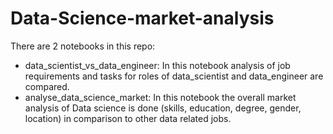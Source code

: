 # Data-Science-market-analysis

There are 2 notebooks in this repo:
- data_scientist_vs_data_engineer: In this notebook analysis of job requirements and tasks for roles of data_scientist and data_engineer are compared.
- analyse_data_science_market: In this notebook the overall market analysis of Data science is done (skills, education, degree, gender, location) in comparison to other data related jobs.
